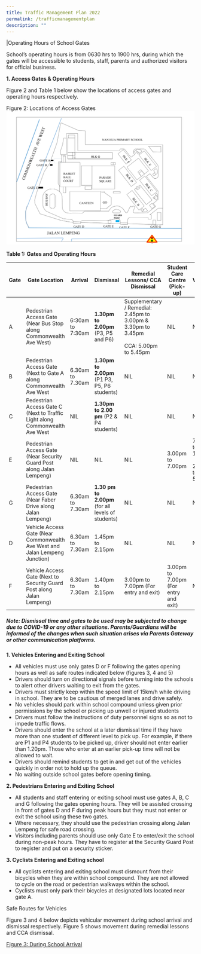 ```yaml
---
title: Traffic Management Plan 2022
permalink: /trafficmanagementplan
description: ""
---
```

|Operating Hours of School Gates
           

School’s operating hours is from 0630 hrs to 1900 hrs, during which the gates will be accessible to students, staff, parents and authorized visitors for official business.

**1. Access Gates & Operating Hours**
 
Figure 2 and Table 1 below show the locations of access gates and operating hours respectively.

Figure 2: Locations of Access Gates
![Figure 2: Locations of Access Gates](/images/Traffic%20Information%20-%20Figure%202.png)


**Table 1: Gates and Operating Hours**


| Gate | Gate Location | Arrival | Dismissal | Remedial Lessons/ CCA Dismissal | Student Care Centre (Pick-up) | Visitors |
| -------- | -------- | -------- | -------- | -------- | -------- | -------- |
| A |  Pedestrian Access Gate (Near Bus Stop along Commonwealth Ave West)    | 6:30am to 7:30am | **1.30pm to 2.00pm** (P3, P5 and P6) | Supplementary / Remedial: 2.45pm to 3.00pm & 3.30pm to 3.45pm <br><br> CCA: 5.00pm to 5.45pm | NIL | NIL |
|B| Pedestrian Access Gate (Next to Gate A along Commonwealth Ave West | 6.30am to 7.30am | **1.30pm to 2.00pm** (P1 P3, P5, P6 students) | NIL | NIL | NIL |
|C | Pedestrian Access Gate C (Next to Traffic Light along Commonwealth Ave West | NIL | **1.30pm to 2.00 pm** (P2 & P4 students) | NIL | NIL | NIL|
|E| Pedestrian Access Gate (Near Security Guard Post along Jalan Lempeng) | NIL | NIL | NIL | 3.00pm to 7.00pm | 7.30am to 1.00pm <br><br>  2.00pm to 5.00pm |
| G | Pedestrian Access Gate (Near Faber Drive along Jalan Lempeng) | 6.30am to 7.30am | **1.30 pm to 2.00pm** (for all levels of students) | NIL | NIL | NIL |
|D| Vehicle Access Gate (Near Commonwealth Ave West and Jalan Lempeng Junction) | 6.30am to 7.30am | 1.45pm to 2.15pm |  NIL | NIL | NIL |
|F| Vehicle Access Gate (Next to Security Guard Post along Jalan Lempeng) | 6.30am to 7.30am | 1.40pm to 2.15pm | 3.00pm to 7.00pm (For entry and exit) | 3.00pm to 7.00pm (For entry and exit) | NIL |

##### Note: Dismissal time and gates to be used may be subjected to change due to COVID-19 or any other situations. Parents/Guardians will be informed of the changes when such situation arises via Parents Gateway or other communication platforms.  

**1. Vehicles Entering and Exiting School**

* All vehicles must use only gates D or F following the gates opening hours as well as safe routes indicated below (figures 3, 4 and 5)
* Drivers should turn on directional signals before turning into the schools to alert other drivers waiting to exit from the gates.
* Drivers must strictly keep within the speed limit of 15km/h while driving in school. They are to be cautious of merged lanes and drive safely.
* No vehicles should park within school compound unless given prior permissions by the school or picking up unwell or injured students
* Drivers must follow the instructions of duty personnel signs so as not to impede traffic flows.
* Drivers should enter the school at a later dismissal time if they have more than one student of different level to pick up. For example, if there are P1 and P4 students to be picked up, driver should not enter earlier than 1.20pm. Those who enter at an earlier pick-up time will not be allowed to wait.
* Drivers should remind students to get in and get out of the vehicles quickly in order not to hold up the queue.
* No waiting outside school gates before opening timing.

**2. Pedestrians Entering and Exiting School**

* All students and staff entering or exiting school must use gates A, B, C and G following the gates opening hours. They will be assisted crossing in front of gates D and F during peak hours but they must not enter or exit the school using these two gates.
* Where necessary, they should use the pedestrian crossing along Jalan Lempeng for safe road crossing.
* Visitors including parents should use only Gate E to enter/exit the school during non-peak hours. They have to register at the Security Guard Post to register and put on a security sticker.

**3. Cyclists Entering and Exiting school**
 
* All cyclists entering and exiting school must dismount from their bicycles when they are within school compound. They are not allowed to cycle on the road or pedestrian walkways within the school.
* Cyclists must only park their bicycles at designated lots located near gate A.
 
 
Safe Routes for Vehicles
 
Figure 3 and 4 below depicts vehicular movement during school arrival and dismissal respectively.
Figure 5 shows movement during remedial lessons and CCA dismissal.

<u>Figure 3: During School Arrival</u>